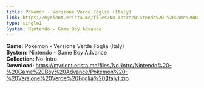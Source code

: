 ```yaml
---
title: Pokemon - Versione Verde Foglia (Italy)
link: https://myrient.erista.me/files/No-Intro/Nintendo%20-%20Game%20Boy%20Advance/Pokemon%20-%20Versione%20Verde%20Foglia%20(Italy).zip
type: single1
System: Nintendo - Game Boy Advance
---
```

<b>Game:</b> Pokemon - Versione Verde Foglia (Italy)<br>
<b>System:</b> Nintendo - Game Boy Advance<br>
<b>Collection:</b> No-Intro<br>
<b>Download:</b> https://myrient.erista.me/files/No-Intro/Nintendo%20-%20Game%20Boy%20Advance/Pokemon%20-%20Versione%20Verde%20Foglia%20(Italy).zip